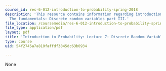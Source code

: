 ```yaml
---
course_id: res-6-012-introduction-to-probability-spring-2018
description: 'This resource contains information regarding introduction to probability:
  The fundamentals: Discrete random variables part III.'
file_location: /coursemedia/res-6-012-introduction-to-probability-spring-2018/54f2745a7a810faffdf3845dc63b0934_MITRES_6_012S18_L07.pdf
file_type: application/pdf
layout: pdf
title: 'Introduction to Probability: Lecture 7: Discrete Random Variables Part III'
type: course
uid: 54f2745a7a810faffdf3845dc63b0934

---
```

None